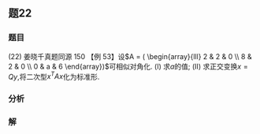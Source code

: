 ## 题22
### 题目
(22) 姜晓千真题同源 150 
【例 53】设$A = ( \begin{array}{lll} 2 & 2 & 0 \\  8 & 2 & 0 \\  0 & a & 6 \end{array})$可相似对角化.
(I) 求$a$的值;
(II) 求正交变换$x = {Qy}$,将二次型${x}^{T}{Ax}$化为标准形.
### 分析

### 解